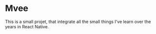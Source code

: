# Mvee

This is a small projet, that integrate all the small things I've learn over the years in React Native.
